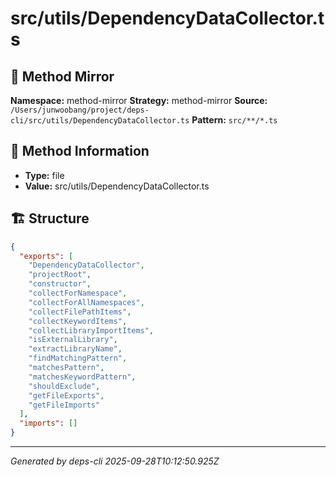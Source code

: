 # src/utils/DependencyDataCollector.ts

## 🔧 Method Mirror

**Namespace:** method-mirror
**Strategy:** method-mirror
**Source:** `/Users/junwoobang/project/deps-cli/src/utils/DependencyDataCollector.ts`
**Pattern:** `src/**/*.ts`

## 📝 Method Information

- **Type:** file
- **Value:** src/utils/DependencyDataCollector.ts

## 🏗️ Structure

```json
{
  "exports": [
    "DependencyDataCollector",
    "projectRoot",
    "constructor",
    "collectForNamespace",
    "collectForAllNamespaces",
    "collectFilePathItems",
    "collectKeywordItems",
    "collectLibraryImportItems",
    "isExternalLibrary",
    "extractLibraryName",
    "findMatchingPattern",
    "matchesPattern",
    "matchesKeywordPattern",
    "shouldExclude",
    "getFileExports",
    "getFileImports"
  ],
  "imports": []
}
```

---
*Generated by deps-cli 2025-09-28T10:12:50.925Z*
